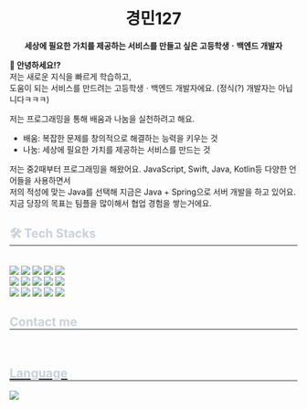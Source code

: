 <h1 align="center">경민127</h1>
<p align="center">
  <b>세상에 필요한 가치를 제공하는 서비스를 만들고 싶은 고등학생ㆍ백엔드 개발자</b>
</p>


**👋 안녕하세요!?**<br/>
저는 새로운 지식을 빠르게 학습하고,</br>
도움이 되는 서비스를 만드려는 고등학생ㆍ백엔드 개발자에요. (정식(?) 개발자는 아닙니다ㅋㅋㅋ)</br>

저는 프로그래밍을 통해 배움과 나눔을 실천하려고 해요.
<ul>
  <li>배움: 복잡한 문제를 창의적으로 해결하는 능력을 키우는 것</li>
  <li>나눔: 세상에 필요한 가치를 제공하는 서비스를 만드는 것</li>
</ul>

저는 중2때부터 프로그래밍을 해왔어요. JavaScript, Swift, Java, Kotlin등 다양한 언어들을 사용하면서</br>
저의 적성에 맞는 Java를 선택해 지금은 Java + Spring으로 서버 개발을 하고 있어요.</br>
지금 당장의 목표는 팀플을 많이해서 협업 경험을 쌓는거에요.


<div align="left">
    <h2 style="border-bottom: 1px solid #21262d; color: #c9d1d9;"> 🛠️ Tech Stacks </h2> <br> 
    <div style="margin: ; text-align: left;" "text-align: left;"> <img src="https://img.shields.io/badge/Amazon AWS-232F3E?style=for-the-badge&logo=Amazon AWS&logoColor=white">
          <img src="https://img.shields.io/badge/CSS3-1572B6?style=for-the-badge&logo=CSS3&logoColor=white">
          <img src="https://img.shields.io/badge/Docker-2496ED?style=for-the-badge&logo=Docker&logoColor=white">
          <img src="https://img.shields.io/badge/Figma-F24E1E?style=for-the-badge&logo=Figma&logoColor=white">
          <img src="https://img.shields.io/badge/HTML5-E34F26?style=for-the-badge&logo=HTML5&logoColor=white">
          <br/><img src="https://img.shields.io/badge/Java-007396?style=for-the-badge&logo=Java&logoColor=white">
          <img src="https://img.shields.io/badge/Javascript-F7DF1E?style=for-the-badge&logo=Javascript&logoColor=white">
          <img src="https://img.shields.io/badge/MySQL-4479A1?style=for-the-badge&logo=MySQL&logoColor=white">
          <img src="https://img.shields.io/badge/Notion-000000?style=for-the-badge&logo=Notion&logoColor=white">
          <img src="https://img.shields.io/badge/Python-3776AB?style=for-the-badge&logo=Python&logoColor=white">
          <br/><img src="https://img.shields.io/badge/React-61DAFB?style=for-the-badge&logo=React&logoColor=white">
          <img src="https://img.shields.io/badge/Spring-6DB33F?style=for-the-badge&logo=Spring&logoColor=white">
          <img src="https://img.shields.io/badge/Spring Boot-6DB33F?style=for-the-badge&logo=Spring Boot&logoColor=white">
          <img src="https://img.shields.io/badge/Git-F05032?style=for-the-badge&logo=Git&logoColor=white">
          <img src="https://img.shields.io/badge/Github-181717?style=for-the-badge&logo=Github&logoColor=white">
          <br/></div>
    </div>
    <div style="text-align: left;">
    <h2 style="border-bottom: 1px solid #21262d; color: #c9d1d9;"> Contact me </h2><br> 
        <a href=https://www.instagram.com/kyu_x99>
        <a href=https://myblog0080.tistory.com/>
    </div>
    <div style="text-align: left;"> 
    <h2 style="border-bottom: 1px solid #21262d; color: #c9d1d9;"> Language </h2> <div style="text-align: left;"><img src="https://github-readme-stats.vercel.app/api/top-langs/?username=kyungmin08g&layout=compact&bg_color=180,00000000,ffffff&title_color=000000&text_color=000000"
           /> </div> 
    </div>
    
